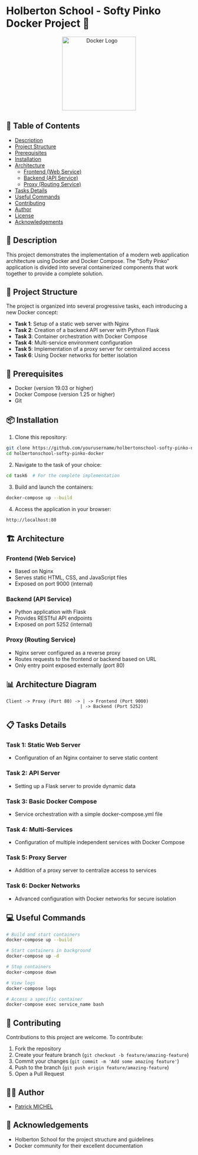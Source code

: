 # Holberton School - Softy Pinko Docker Project 🐳

<div align="center">
  <img src="https://www.docker.com/wp-content/uploads/2022/03/Moby-logo.png" alt="Docker Logo" width="200"/>
</div>

## 📑 Table of Contents
- [Description](#-description)
- [Project Structure](#-project-structure)
- [Prerequisites](#-prerequisites)
- [Installation](#-installation)
- [Architecture](#-architecture)
  - [Frontend (Web Service)](#frontend-web-service)
  - [Backend (API Service)](#backend-api-service)
  - [Proxy (Routing Service)](#proxy-routing-service)
- [Tasks Details](#-tasks-details)
- [Useful Commands](#-useful-commands)
- [Contributing](#-contributing)
- [Author](#-author)
- [License](#-license)
- [Acknowledgements](#-acknowledgements)

## 📝 Description
This project demonstrates the implementation of a modern web application architecture using Docker and Docker Compose. The "Softy Pinko" application is divided into several containerized components that work together to provide a complete solution.

## 🧱 Project Structure

The project is organized into several progressive tasks, each introducing a new Docker concept:

- **Task 1**: Setup of a static web server with Nginx
- **Task 2**: Creation of a backend API server with Python Flask
- **Task 3**: Container orchestration with Docker Compose
- **Task 4**: Multi-service environment configuration
- **Task 5**: Implementation of a proxy server for centralized access
- **Task 6**: Using Docker networks for better isolation

## 🔧 Prerequisites

- Docker (version 19.03 or higher)
- Docker Compose (version 1.25 or higher)
- Git

## 📦 Installation

1. Clone this repository:
```bash
git clone https://github.com/yourusername/holbertonschool-softy-pinko-docker.git
cd holbertonschool-softy-pinko-docker
```

2. Navigate to the task of your choice:
```bash
cd task6  # For the complete implementation
```

3. Build and launch the containers:
```bash
docker-compose up --build
```

4. Access the application in your browser:
```
http://localhost:80
```

## 🏗️ Architecture

### Frontend (Web Service)
- Based on Nginx
- Serves static HTML, CSS, and JavaScript files
- Exposed on port 9000 (internal)

### Backend (API Service)
- Python application with Flask
- Provides RESTful API endpoints
- Exposed on port 5252 (internal)

### Proxy (Routing Service)
- Nginx server configured as a reverse proxy
- Routes requests to the frontend or backend based on URL
- Only entry point exposed externally (port 80)

## 📊 Architecture Diagram

```
Client -> Proxy (Port 80) -> | -> Frontend (Port 9000)
                            | -> Backend (Port 5252)
```

## 📋 Tasks Details

### Task 1: Static Web Server
- Configuration of an Nginx container to serve static content

### Task 2: API Server
- Setting up a Flask server to provide dynamic data

### Task 3: Basic Docker Compose
- Service orchestration with a simple docker-compose.yml file

### Task 4: Multi-Services
- Configuration of multiple independent services with Docker Compose

### Task 5: Proxy Server
- Addition of a proxy server to centralize access to services

### Task 6: Docker Networks
- Advanced configuration with Docker networks for secure isolation

## 💻 Useful Commands

```bash
# Build and start containers
docker-compose up --build

# Start containers in background
docker-compose up -d

# Stop containers
docker-compose down

# View logs
docker-compose logs

# Access a specific container
docker-compose exec service_name bash
```

## 🤝 Contributing

Contributions to this project are welcome. To contribute:

1. Fork the repository
2. Create your feature branch (`git checkout -b feature/amazing-feature`)
3. Commit your changes (`git commit -m 'Add some amazing feature'`)
4. Push to the branch (`git push origin feature/amazing-feature`)
5. Open a Pull Request

## 👨‍💻 Author

- [Patrick MICHEL](https://github.com/Pmichel74)


## 🙏 Acknowledgements

- Holberton School for the project structure and guidelines
- Docker community for their excellent documentation